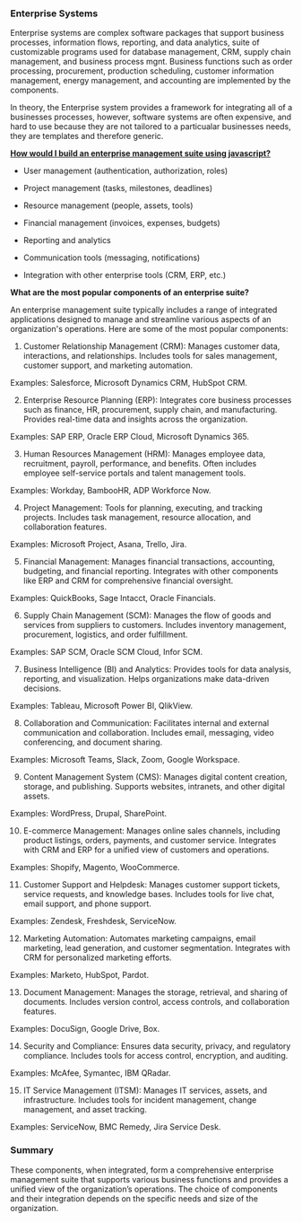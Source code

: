 ### Enterprise Systems

Enterprise systems are complex software packages that support business processes, information flows, reporting, and data analytics, suite of customizable programs used for database management, CRM, supply chain management, and business process mgnt. Business functions such as order processing, procurement, production scheduling, customer information management, energy management, and accounting are implemented by the components.

In theory, the Enterprise system provides a framework for integrating all of a businesses processes, however, software systems are often expensive, and hard to use because they are not tailored to a particualar businesses needs, they are templates and therefore generic. 

**[How would I build an enterprise management suite using javascript?
](https://chatgpt.com/c/fdcd370d-6297-47ba-a867-e260048ae1b7)**

* User management (authentication, authorization, roles)

* Project management (tasks, milestones, deadlines)

* Resource management (people, assets, tools)

* Financial management (invoices, expenses, budgets)

* Reporting and analytics

* Communication tools (messaging, notifications)

* Integration with other enterprise tools (CRM, ERP, etc.)

**What are the most popular components of an enterprise suite?**

An enterprise management suite typically includes a range of integrated applications designed to manage and streamline various aspects of an organization's operations. Here are some of the most popular components:

1. Customer Relationship Management (CRM):
Manages customer data, interactions, and relationships.
Includes tools for sales management, customer support, and marketing automation.

Examples: Salesforce, Microsoft Dynamics CRM, HubSpot CRM.

2. Enterprise Resource Planning (ERP):
Integrates core business processes such as finance, HR, procurement, supply chain, and manufacturing.
Provides real-time data and insights across the organization.

Examples: SAP ERP, Oracle ERP Cloud, Microsoft Dynamics 365.

3. Human Resources Management (HRM):
Manages employee data, recruitment, payroll, performance, and benefits. Often includes employee self-service portals and talent management tools.

Examples: Workday, BambooHR, ADP Workforce Now.

4. Project Management:
Tools for planning, executing, and tracking projects.
Includes task management, resource allocation, and collaboration features.

Examples: Microsoft Project, Asana, Trello, Jira.

5. Financial Management: Manages financial transactions, accounting, budgeting, and financial reporting. Integrates with other components like ERP and CRM for comprehensive financial oversight.

Examples: QuickBooks, Sage Intacct, Oracle Financials.

6. Supply Chain Management (SCM):
Manages the flow of goods and services from suppliers to customers. Includes inventory management, procurement, logistics, and order fulfillment.

Examples: SAP SCM, Oracle SCM Cloud, Infor SCM.

7. Business Intelligence (BI) and Analytics:
Provides tools for data analysis, reporting, and visualization.
Helps organizations make data-driven decisions.

Examples: Tableau, Microsoft Power BI, QlikView.

8. Collaboration and Communication:
Facilitates internal and external communication and collaboration.
Includes email, messaging, video conferencing, and document sharing.

Examples: Microsoft Teams, Slack, Zoom, Google Workspace.

9. Content Management System (CMS):
Manages digital content creation, storage, and publishing.
Supports websites, intranets, and other digital assets.

Examples: WordPress, Drupal, SharePoint.

10. E-commerce Management: Manages online sales channels, including product listings, orders, payments, and customer service.
Integrates with CRM and ERP for a unified view of customers and operations.

Examples: Shopify, Magento, WooCommerce.

11. Customer Support and Helpdesk:
Manages customer support tickets, service requests, and knowledge bases.
Includes tools for live chat, email support, and phone support.

Examples: Zendesk, Freshdesk, ServiceNow.

12. Marketing Automation:
Automates marketing campaigns, email marketing, lead generation, and customer segmentation.
Integrates with CRM for personalized marketing efforts.

Examples: Marketo, HubSpot, Pardot.

13. Document Management:
Manages the storage, retrieval, and sharing of documents.
Includes version control, access controls, and collaboration features.

Examples: DocuSign, Google Drive, Box.

14. Security and Compliance:
Ensures data security, privacy, and regulatory compliance.
Includes tools for access control, encryption, and auditing.

Examples: McAfee, Symantec, IBM QRadar.

15. IT Service Management (ITSM):
Manages IT services, assets, and infrastructure.
Includes tools for incident management, change management, and asset tracking.


Examples: ServiceNow, BMC Remedy, Jira Service Desk.

### Summary

These components, when integrated, form a comprehensive enterprise management suite that supports various business functions and provides a unified view of the organization’s operations. The choice of components and their integration depends on the specific needs and size of the organization.








